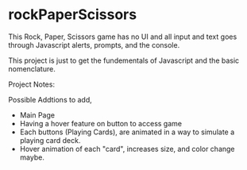 # rockPaperScissors

This Rock, Paper, Scissors game has no UI and all input and text goes through Javascript alerts, prompts, and the console.

This project is just to get the fundementals of Javascript and the basic nomenclature.

Project Notes:

Possible Addtions to add,

- Main Page
- Having a hover feature on button to access game
- Each buttons (Playing Cards), are animated in a way to simulate a playing card deck.
- Hover animation of each "card", increases size, and color change maybe.
